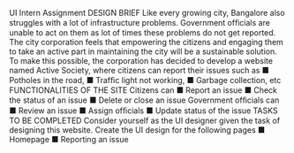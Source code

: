 UI Intern Assignment
DESIGN BRIEF
Like every growing city, Bangalore also struggles with a lot of infrastructure problems. Government ofﬁcials are unable to act on them as lot of times these problems do not get reported. The city corporation feels that empowering the citizens and engaging them to take an active part in maintaining the city will be a sustainable solution. To make this possible, the corporation has decided to develop a website named Active Society, where citizens can report their issues such as
■   Potholes in the road, 
■   Trafﬁc light not working,
■   Garbage collection, etc
FUNCTIONALITIES OF THE SITE Citizens can
■   Report an issue
■   Check the status of an issue 
■   Delete or close an issue 
Government ofﬁcials can
■   Review an issue 
■   Assign ofﬁcials 
■   Update status of the issue
TASKS TO BE COMPLETED
Consider yourself as the UI designer given the task of designing this website. Create the UI design for the following pages
■   Homepage 
■   Reporting an issue
 
